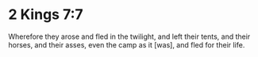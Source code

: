 # 2 Kings 7:7

Wherefore they arose and fled in the twilight, and left their tents, and their horses, and their asses, even the camp as it [was], and fled for their life.